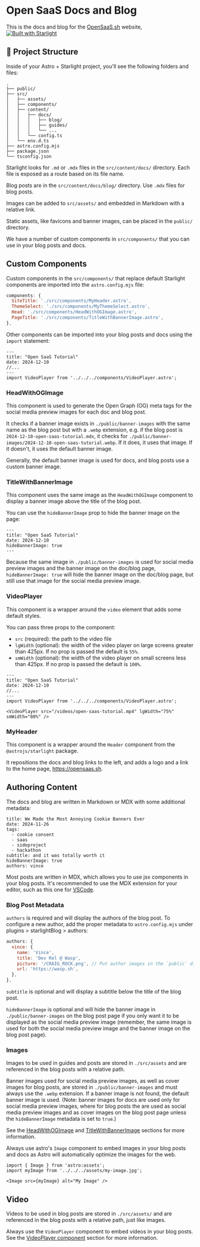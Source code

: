 # Open SaaS Docs and Blog

This is the docs and blog for the [OpenSaaS.sh](https://opensaas.sh/) website, [![Built with Starlight](https://astro.badg.es/v2/built-with-starlight/tiny.svg)](https://starlight.astro.build)


## 🚀 Project Structure

Inside of your Astro + Starlight project, you'll see the following folders and files:

```
.
├── public/
├── src/
│   ├── assets/
│   ├── components/
│   ├── content/
│   │   ├── docs/
│   │   │   ├── blog/
│   │   │   ├── guides/
│   │   │   └── ...
│   │   └── config.ts
│   └── env.d.ts
├── astro.config.mjs
├── package.json
└── tsconfig.json
```

Starlight looks for `.md` or `.mdx` files in the `src/content/docs/` directory. Each file is exposed as a route based on its file name.

Blog posts are in the `src/content/docs/blog/` directory. Use `.mdx` files for blog posts.

Images can be added to `src/assets/` and embedded in Markdown with a relative link.

Static assets, like favicons and banner images, can be placed in the `public/` directory.

We have a number of custom components in `src/components/` that you can use in your blog posts and docs.

##  Custom Components

Custom components in the `src/components/` that replace default Starlight components are imported into the `astro.config.mjs` file:

```js
components: {
  SiteTitle: './src/components/MyHeader.astro',
  ThemeSelect: './src/components/MyThemeSelect.astro',
  Head: './src/components/HeadWithOGImage.astro',
  PageTitle: './src/components/TitleWithBannerImage.astro',
},
```

Other components can be imported into your blog posts and docs using the `import` statement:

```mdx
---
title: "Open SaaS Tutorial"
date: 2024-12-10
//...
---
import VideoPlayer from '../../../components/VideoPlayer.astro';
```

### HeadWithOGImage

This component is used to generate the Open Graph (OG) meta tags for the social media preview images for each doc and blog post. 

It checks if a banner image exists in `./public/banner-images` with the same name as the blog post but with a `.webp` extension, e.g. if the blog post is `2024-12-10-open-saas-tutorial.mdx`, it checks for `./public/banner-images/2024-12-10-open-saas-tutorial.webp`. If it does, it uses that image. If it doesn't, it uses the default banner image.

Generally, the default banner image is used for docs, and blog posts use a custom banner image.

### TitleWithBannerImage

This component uses the same image as the `HeadWithOGImage` component to display a banner image above the title of the blog post.

You can use the `hideBannerImage` prop to hide the banner image on the page:

```mdx
---
title: "Open SaaS Tutorial"
date: 2024-12-10
hideBannerImage: true
---
```

Because the same image in `./public/banner-images` is used for social media preview images and the banner image on the doc/blog page, `hideBannerImage: true` will hide the banner image on the doc/blog page, but still use that image for the social media preview image.

### VideoPlayer

This component is a wrapper around the `video` element that adds some default styles.

You can pass three props to the component:

- `src` (required): the path to the video file
- `lgWidth` (optional): the width of the video player on large screens greater than 425px. If no prop is passed the default is `55%`.
- `smWidth` (optional): the width of the video player on small screens less than 425px. If no prop is passed the default is `100%`.

```mdx
---
title: "Open SaaS Tutorial"
date: 2024-12-10
//...
---
import VideoPlayer from '../../../components/VideoPlayer.astro';

<VideoPlayer src="/videos/open-saas-tutorial.mp4" lgWidth="75%" smWidth="80%" />
```

### MyHeader

This component is a wrapper around the `Header` component from the `@astrojs/starlight` package.

It repositions the docs and blog links to the left, and adds a logo and a link to the home page, https://opensaas.sh.


## Authoring Content

The docs and blog are written in Markdown or MDX with some additional metadata:

```mdx
title: We Made the Most Annoying Cookie Banners Ever
date: 2024-11-26
tags:
  - cookie consent
  - saas
  - sideproject
  - hackathon
subtitle: and it was totally worth it
hideBannerImage: true
authors: vince
```

Most posts are written in MDX, which allows you to use jsx components in your blog posts. It's recommended to use the MDX extension for your editor, such as this one for [VSCode](https://marketplace.cursorapi.com/items?itemName=unifiedjs.vscode-mdx).

### Blog Post Metadata
`authors` is required and will display the authors of the blog post. To configure a new author, add the proper metadata to `astro.config.mjs` under plugins > starlightBlog > authors:

```js
authors: {
  vince: {
    name: 'Vince',
    title: 'Dev Rel @ Wasp',
    picture: '/CRAIG_ROCK.png', // Put author images in the `public` directory.
    url: 'https://wasp.sh',
  },
},
```

`subtitle` is optional and will display a subtitle below the title of the blog post.

`hideBannerImage` is optional and will hide the banner image in `./public/banner-images` on the blog post page if you only want it to be displayed as the social media preview image (remember, the same image is used for both the social media preview image and the banner image on the blog post page).

### Images

Images to be used in guides and posts are stored in `./src/assets` and are referenced in the blog posts with a relative path.

Banner images used for social media preview images, as well as cover images for blog posts, are stored in `./public/banner-images` and must always use the `.webp` extension. If a banner image is not found, the default banner image is used. (Note: banner images for docs are used only for social media preview images, where for blog posts the are used as social media preview images and as cover images on the blog post page unless the `hideBannerImage` metadata is set to `true`.)

See the [HeadWithOGImage](#headwithogimage) and [TitleWithBannerImage](#titlewithbannerimage) sections for more information.

Always use astro's `Image` component to embed images in your blog posts and docs as Astro will automatically optimize the images for the web.

```mdx
import { Image } from 'astro:assets';
import myImage from '../../../assets/my-image.jpg';

<Image src={myImage} alt="My Image" />
```

## Video

Videos to be used in blog posts are stored in `./src/assets/` and are referenced in the blog posts with a relative path, just like images.

Always use the `VideoPlayer` component to embed videos in your blog posts. See the [VideoPlayer component](#videoplayer) section for more information.
